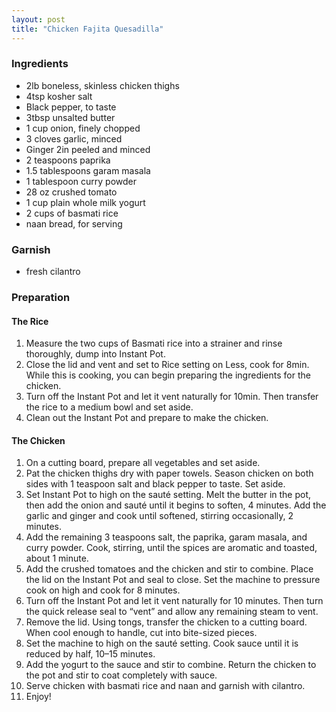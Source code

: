 ```yaml
---
layout: post
title: "Chicken Fajita Quesadilla"
---
```


### Ingredients
- 2lb boneless, skinless chicken thighs
- 4tsp kosher salt
- Black pepper, to taste
- 3tbsp unsalted butter
- 1 cup onion, finely chopped
- 3 cloves garlic, minced
- Ginger 2in peeled and minced
- 2 teaspoons paprika
- 1.5 tablespoons garam masala
- 1 tablespoon curry powder
- 28 oz crushed tomato
- 1 cup plain whole milk yogurt
- 2 cups of basmati rice
- naan bread, for serving

### Garnish
- fresh cilantro

### Preparation

#### The Rice
1. Measure the two cups of Basmati rice into a strainer and rinse
   thoroughly, dump into Instant Pot.
2. Close the lid and vent and set to Rice setting on Less, cook for
   8min. While this is cooking, you can begin preparing the ingredients
   for the chicken.
3. Turn off the Instant Pot and let it vent naturally for 10min. Then
   transfer the rice to a medium bowl and set aside.
4. Clean out the Instant Pot and prepare to make the chicken.

#### The Chicken
1. On a cutting board, prepare all vegetables and set aside.
2. Pat the chicken thighs dry with paper towels. Season chicken on both
   sides with 1 teaspoon salt and black pepper to taste. Set aside.
3. Set Instant Pot to high on the sauté setting. Melt the butter in the
   pot, then add the onion and sauté until it begins to soften, 4
   minutes. Add the garlic and ginger and cook until softened, stirring
   occasionally, 2 minutes.
4. Add the remaining 3 teaspoons salt, the paprika, garam masala, and
   curry powder.  Cook, stirring, until the spices are aromatic and
   toasted, about 1 minute.
5. Add the crushed tomatoes and the chicken and stir to combine. Place
   the lid on the Instant Pot and seal to close. Set the machine to
   pressure cook on high and cook for 8 minutes.
6. Turn off the Instant Pot and let it vent naturally for 10 minutes.
   Then turn the quick release seal to “vent” and allow any remaining
   steam to vent.
7. Remove the lid. Using tongs, transfer the chicken to a cutting board.
   When cool enough to handle, cut into bite-sized pieces.
8. Set the machine to high on the sauté setting. Cook sauce until it is
   reduced by half, 10–15 minutes.
9. Add the yogurt to the sauce and stir to combine. Return the chicken
   to the pot and stir to coat completely with sauce.
10. Serve chicken with basmati rice and naan and garnish with cilantro.
11. Enjoy!
